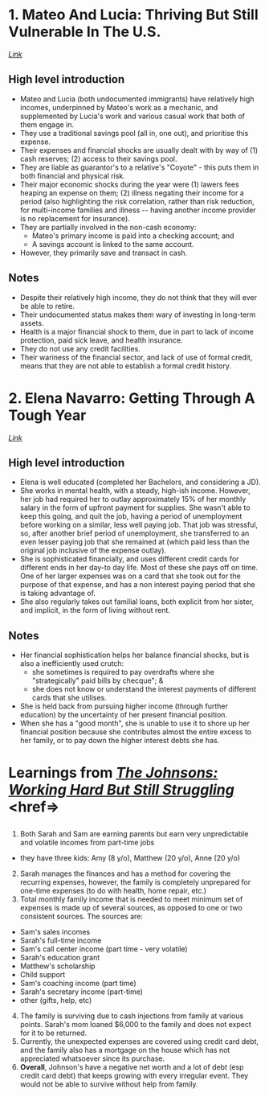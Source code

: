 # 1. Mateo And Lucia: Thriving But Still Vulnerable In The U.S.
[*Link*](http://www.usfinancialdiaries.org/house10-ny)

## High level introduction

- Mateo and Lucia (both undocumented immigrants) have relatively high incomes, underpinned by Mateo's work as a mechanic, and supplemented by Lucia's work and various casual work that both of them engage in.
- They use a traditional savings pool (all in, one out), and prioritise this expense.
- Their expenses and financial shocks are usually dealt with by way of (1) cash reserves; (2) access to their savings pool.
- They are liable as guarantor's to a relative's "Coyote" - this puts them in both financial and physical risk.
- Their major economic shocks during the year were (1) lawers fees heaping an expense on them; (2) illness negating their income for a period (also highlighting the risk correlation, rather than risk reduction, for multi-income families and illness -- having another income provider is no replacement for insurance).
- They are partially involved in the non-cash economy:
  - Mateo's primary income is paid into a checking account; and
  - A savings account is linked to the same account.
- However, they primarily save and transact in cash.

## Notes

- Despite their relatively high income, they do not think that they will ever be able to retire.
- Their undocumented status makes them wary of investing in long-term assets.
- Health is a major financial shock to them, due in part to lack of income protection, paid sick leave, and health insurance.
- They do not use any credit facilities.
- Their wariness of the financial sector, and lack of use of formal credit, means that they are not able to establish a formal credit history.

# 2. Elena Navarro: Getting Through A Tough Year
[*Link*](http://www.usfinancialdiaries.org/house9-ca)

## High level introduction

- Elena is well educated (completed her Bachelors, and considering a JD). 
- She works in mental health, with a steady, high-ish income. However, her job had required her to outlay approximately 15% of her monthly salary in the form of upfront payment for supplies. She wasn't able to keep this going, and quit the job, having a period of unemployment before working on a similar, less well paying job. That job was stressful, so, after another brief period of unemployment, she transferred to an even lesser paying job that she remained at (which paid less than the original job inclusive of the expense outlay).
- She is sophisticated financially, and uses different credit cards for different ends in her day-to day life. Most of these she pays off on time. One of her larger expenses was on a card that she took out for the purpose of that expense, and has a non interest paying period that she is taking advantage of.
- She also regularly takes out familial loans, both explicit from her sister, and implicit, in the form of living without rent.

## Notes

- Her financial sophistication helps her balance financial shocks, but is also a inefficiently used crutch:
  - she sometimes is required to pay overdrafts where she "strategically" paid bills by checque"; &
  - she does not know or understand the interest payments of different cards that she utilises.
- She is held back from pursuing higher income (through further education) by the uncertainty of her present financial position.
- When she has a "good month", she is unable to use it to shore up her financial position because she contributes almost the entire excess to her family, or to pay down the higher interest debts she has.

# <p>Learnings from <i><a href="http://www.usfinancialdiaries.org/house2-oh">The Johnsons: Working Hard But Still Struggling</a></i> <href=>

1. Both Sarah and Sam are earning parents but earn very unpredictable and volatile incomes from part-time jobs
  - they have three kids: Amy (8 y/o), Matthew (20 y/o), Anne (20 y/o)
2. Sarah manages the finances and has a method for covering the recurring expenses, however, the family is completely unprepared for one-time expenses (to do with health, home repair, etc.)
3. Total monthly family income that is needed to meet minimum set of expenses is made up of several sources, as opposed to one or two consistent sources. The sources are:
  - Sam's sales incomes
  - Sarah's full-time income
  - Sam's call center income (part time - very volatile)
  - Sarah's education grant
  - Matthew's scholarship
  - Child support
  - Sam's coaching income (part time)
  - Sarah's secretary income (part-time)
  - other (gifts, help, etc)
4. The family is surviving due to cash injections from family at various points. Sarah's mom loaned $6,000 to the family and does not expect for it to be returned.
5. Currently, the unexpected expenses are covered using credit card debt, and the family also has a mortgage on the house which has not appreciated whatsoever since its purchase.
6. <b>Overall</b>, Johnson's have a negative net worth and a lot of debt (esp credit card debt) that keeps growing with every irregular event. They would not be able to survive without help from family.
